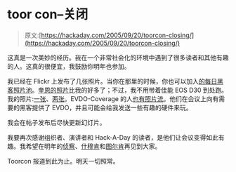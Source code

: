 # toor con–关闭

> 原文:[https://hackaday.com/2005/09/20/toorcon-closing/](https://hackaday.com/2005/09/20/toorcon-closing/)

这真是一次美妙的经历。我在一个非常社会化的环境中遇到了很多读者和其他有趣的人。这真的很便宜，我鼓励你明年也参加。

我已经在 Flickr 上发布了几张照片。当你在那里的时候，你也可以加入[的每日黑客照片池](http://www.flickr.com/groups/76206823@N00/)。[奎恩的照片](http://www.flickr.com/photos/quinn/sets/977391/)比我的好多了；不过，我不用带着佳能 EOS D30 到处跑。我的照片:[一张](http://www.flickr.com/photos/quinn/44654976/)、[两张](http://www.flickr.com/photos/quinn/44164310/)。EVDO-Coverage 的人[也有照片流](http://www.flickr.com/photos/53015775@N00/)。他们在会议上向有需要的黑客提供了 EVDO，并且可能会给我发送一些有趣的硬件来玩。

我会在帖子发布后尽快更新幻灯片。

我要再次感谢组织者、演讲者和 Hack-A-Day 的读者，是他们让会议变得如此有趣。我希望在明年的[侦察](http://www.recon.cx/)、[什穆肯](http://www.shmoocon.org/)和[图尔肯](http://www.toorcon.org)再见到大家。

Toorcon 报道到此为止。明天一切照常。